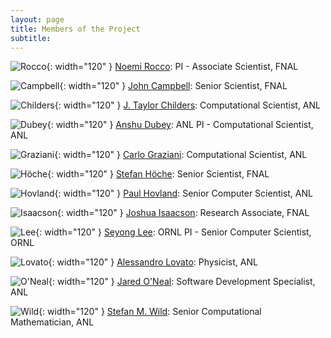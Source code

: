```yaml
---
layout: page
title: Members of the Project
subtitle: 
---
```


![Rocco](../assets/images/rocco.jpg){: width="120" } [Noemi Rocco](https://inspirehep.net/authors/1280460): PI - Associate Scientist, FNAL

![Campbell](../assets/images/campbell.gif){: width="120" }  [John Campbell](https://inspirehep.net/authors/1014644): Senior Scientist, FNAL

![Childers](../assets/images/childers.jpg){: width="120" } [J. Taylor Childers](http://www.jtchilders.com): Computational Scientist, ANL

![Dubey](../assets/images/dubey.png){: width="120" } [Anshu Dubey](https://www.anl.gov/profile/anshu-dubey): ANL PI - Computational Scientist, ANL

![Graziani](../assets/images/graziani.jpg){: width="120" } [Carlo Graziani](https://www.anl.gov/profile/carlo-j-graziani):  Computational Scientist, ANL

![Höche](../assets/images/hoeche.jpg){: width="120" } [Stefan Höche](http://www.freacafe.de): Senior Scientist, FNAL

![Hovland](../assets/images/hovland.jpg){: width="120" } [Paul Hovland](https://www.anl.gov/profile/paul-hovland): Senior Computer Scientist, ANL

![Isaacson](../assets/images/isaacson.jpg){: width="120" } [Joshua Isaacson](https://inspirehep.net/authors/1410753): Research Associate, FNAL

![Lee](../assets/images/lee.png){: width="120" } [Seyong Lee](https://ft.ornl.gov/~lees2/): ORNL PI - Senior Computer Scientist, ORNL

![Lovato](../assets/images/lovato.jpg){: width="120" } [Alessandro Lovato](https://www.anl.gov/profile/alessandro-lovato): Physicist, ANL

![O'Neal](../assets/images/oneal.jpg){: width="120" } [Jared O'Neal](https://www.anl.gov/profile/jared-p-o-neal): Software Development Specialist, ANL

![Wild](../assets/images/wild.jpg){: width="120" } [Stefan M. Wild](https://wildsm.github.io/): Senior Computational Mathematician, ANL
